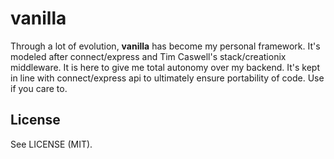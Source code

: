 # vanilla

Through a lot of evolution, __vanilla__ has become my personal framework. It's 
modeled after connect/express and Tim Caswell's stack/creationix middleware. 
It is here to give me total autonomy over my backend. It's kept in line with 
connect/express api to ultimately ensure portability of code. Use if you care to.

## License
See LICENSE (MIT).